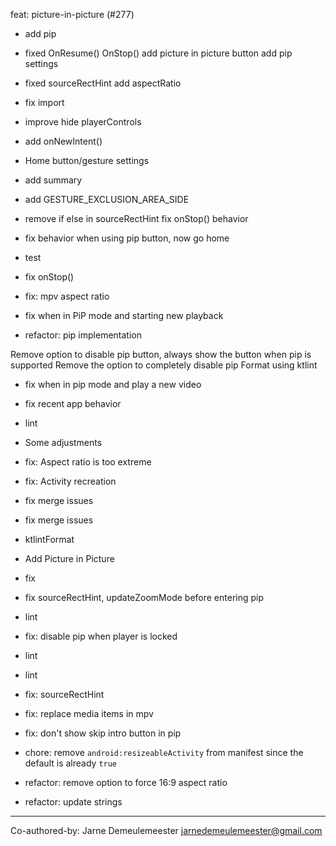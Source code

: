 feat: picture-in-picture (#277)

* add pip

* fixed OnResume() OnStop()
add picture in picture button
add pip settings

* fixed sourceRectHint
add aspectRatio

* fix import

* improve hide playerControls

* add onNewIntent()

* Home button/gesture settings

* add summary

* add GESTURE_EXCLUSION_AREA_SIDE

* remove if else in sourceRectHint
fix onStop() behavior

* fix behavior when using pip button, now go home

* test

* fix onStop()

* fix: mpv aspect ratio

* fix when in PiP mode and starting new playback

* refactor: pip implementation

Remove option to disable pip button, always show the button when pip is supported
Remove the option to completely disable pip
Format using ktlint

* fix when in pip mode and play a new video

* fix recent app behavior

* lint

* Some adjustments

* fix: Aspect ratio is too extreme

* fix: Activity recreation

* fix merge issues

* fix merge issues

* ktlintFormat

* Add Picture in Picture

* fix

* fix sourceRectHint, updateZoomMode before entering pip

* lint

* fix: disable pip when player is locked

* lint

* lint

* fix: sourceRectHint

* fix: replace media items in mpv

* fix: don't show skip intro button in pip

* chore: remove `android:resizeableActivity` from manifest since the default is already `true`

* refactor: remove option to force 16:9 aspect ratio

* refactor: update strings

---------

Co-authored-by: Jarne Demeulemeester <jarnedemeulemeester@gmail.com>
